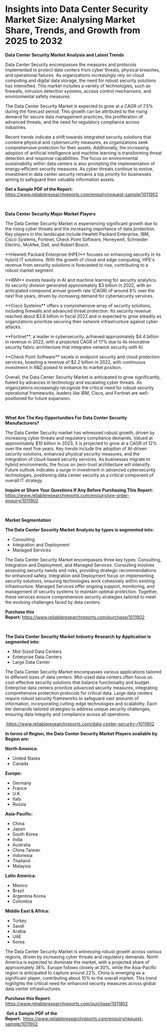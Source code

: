 <p><h1>Insights into Data Center Security Market Size: Analysing Market Share, Trends, and Growth from 2025 to 2032</h1></p><p><strong>Data Center Security Market Analysis and Latest Trends</strong></p>
<p><p>Data Center Security encompasses the measures and protocols implemented to protect data centers from cyber threats, physical breaches, and operational failures. As organizations increasingly rely on cloud computing and digital data storage, the need for robust security solutions has intensified. This market includes a variety of technologies, such as firewalls, intrusion detection systems, access control mechanisms, and environmental safety measures.</p><p>The Data Center Security Market is expected to grow at a CAGR of 7.5% during the forecast period. This growth can be attributed to the rising demand for secure data management practices, the proliferation of advanced threats, and the need for regulatory compliance across industries. </p><p>Recent trends indicate a shift towards integrated security solutions that combine physical and cybersecurity measures, as organizations seek comprehensive protection for their assets. Additionally, the increasing adoption of artificial intelligence and machine learning is transforming threat detection and response capabilities. The focus on environmental sustainability within data centers is also prompting the implementation of energy-efficient security measures. As cyber threats continue to evolve, investment in data center security remains a top priority for businesses aiming to safeguard their valuable information assets.</p></p>
<p><strong>Get a Sample PDF of the Report:&nbsp;</strong> <a href="https://www.reliableresearchreports.com/enquiry/request-sample/1011902?utm_campaign=13&utm_medium=2&utm_source=Github&utm_content=ia&utm_term=17042025&utm_id=data-center-security">https://www.reliableresearchreports.com/enquiry/request-sample/1011902</a></p>
<p>&nbsp;</p>
<p><strong>Data Center Security Major Market Players</strong></p>
<p><p>The Data Center Security Market is experiencing significant growth due to the rising cyber threats and the increasing importance of data protection. Key players in this landscape include Hewlett Packard Enterprise, IBM, Cisco Systems, Fortinet, Check Point Software, Honeywell, Schneider Electric, McAfee, Dell, and Robert Bosch.</p><p>**Hewlett Packard Enterprise (HPE)** focuses on enhancing security in its hybrid IT solutions. With the growth of cloud and edge computing, HPE's revenue from security solutions is forecasted to rise, contributing to a robust market segment.</p><p>**IBM** invests heavily in AI and machine learning for security analytics. Its security division generated approximately $3 billion in 2022, with an anticipated compound annual growth rate (CAGR) of around 8% over the next five years, driven by increasing demand for cybersecurity services.</p><p>**Cisco Systems** offers a comprehensive array of security solutions, including firewalls and advanced threat protection. Its security revenue reached about $3.8 billion in fiscal 2022 and is expected to grow steadily as organizations prioritize securing their network infrastructure against cyber attacks.</p><p>**Fortinet**, a leader in cybersecurity, achieved approximately $4.4 billion in revenue in 2022, with a projected CAGR of 17% due to its innovative security fabric architecture that integrates network security with AI.</p><p>**Check Point Software** excels in endpoint security and cloud protection services, boasting a revenue of $2.2 billion in 2022, with continuous investment in R&D poised to enhance its market position.</p><p>Overall, the Data Center Security Market is anticipated to grow significantly, fueled by advances in technology and escalating cyber threats. As organizations increasingly recognize the critical need for robust security operational frameworks, leaders like IBM, Cisco, and Fortinet are well-positioned for future expansion.</p></p>
<p>&nbsp;</p>
<p><strong>What Are The Key Opportunities For Data Center Security Manufacturers?</strong></p>
<p><p>The Data Center Security market has witnessed robust growth, driven by increasing cyber threats and regulatory compliance demands. Valued at approximately $10 billion in 2023, it is projected to grow at a CAGR of 12% over the next five years. Key trends include the adoption of AI-driven security solutions, enhanced physical security measures, and the integration of cloud-based security services. As businesses migrate to hybrid environments, the focus on zero-trust architecture will intensify. Future outlook indicates a surge in investment in advanced cybersecurity technologies, positioning data center security as a critical component of overall IT strategy.</p></p>
<p><strong>Inquire or Share Your Questions If Any Before Purchasing This Report:</strong> <a href="https://www.reliableresearchreports.com/enquiry/pre-order-enquiry/1011902?utm_campaign=13&utm_medium=2&utm_source=Github&utm_content=ia&utm_term=17042025&utm_id=data-center-security">https://www.reliableresearchreports.com/enquiry/pre-order-enquiry/1011902</a></p>
<p>&nbsp;</p>
<p><strong>Market Segmentation</strong></p>
<p><strong>The Data Center Security Market Analysis by types is segmented into:</strong></p>
<p><ul><li>Consulting</li><li>Integration and Deployment</li><li>Managed Services</li></ul></p>
<p><p>The Data Center Security Market encompasses three key types: Consulting, Integration and Deployment, and Managed Services. Consulting involves assessing security needs and risks, providing strategic recommendations for enhanced safety. Integration and Deployment focus on implementing security solutions, ensuring technologies work cohesively within existing infrastructure. Managed Services offer ongoing support, monitoring, and management of security systems to maintain optimal protection. Together, these services ensure comprehensive security strategies tailored to meet the evolving challenges faced by data centers.</p></p>
<p><strong>Purchase this Report:&nbsp;</strong><a href="https://www.reliableresearchreports.com/purchase/1011902?utm_campaign=13&utm_medium=2&utm_source=Github&utm_content=ia&utm_term=17042025&utm_id=data-center-security">https://www.reliableresearchreports.com/purchase/1011902</a></p>
<p>&nbsp;</p>
<p><strong>The Data Center Security Market Industry Research by Application is segmented into:</strong></p>
<p><ul><li>Mid-Sized Data Centers</li><li>Enterprise Data Centers</li><li>Large Data Center</li></ul></p>
<p><p>The Data Center Security Market encompasses various applications tailored to different sizes of data centers. Mid-sized data centers often focus on cost-effective security solutions that balance functionality and budget. Enterprise data centers prioritize advanced security measures, integrating comprehensive protection protocols for critical data. Large data centers require robust security frameworks to safeguard vast amounts of information, incorporating cutting-edge technologies and scalability. Each tier demands tailored strategies to address unique security challenges, ensuring data integrity and compliance across all operations.</p></p>
<p><a href="https://www.reliableresearchreports.com/data-center-security-r1011902?utm_campaign=13&utm_medium=2&utm_source=Github&utm_content=ia&utm_term=17042025&utm_id=data-center-security">&nbsp;https://www.reliableresearchreports.com/data-center-security-r1011902</a></p>
<p><strong>In terms of Region, the Data Center Security Market Players available by Region are:</strong></p>
<p>
    <p> <strong> North America: </strong>
        <ul>
            <li>United States</li>
            <li>Canada</li>
        </ul>
        </p> 
    <p> <strong> Europe: </strong>
        <ul>
            <li>Germany</li>
            <li>France</li>
            <li>U.K.</li>
            <li>Italy</li>
            <li>Russia</li>
        </ul>
        </p> 
    <p> <strong> Asia-Pacific: </strong>
        <ul>
            <li>China</li>
            <li>Japan</li>
            <li>South Korea</li>
            <li>India</li>
            <li>Australia</li>
            <li>China Taiwan</li>
            <li>Indonesia</li>
            <li>Thailand</li>
            <li>Malaysia</li>
        </ul>
        </p> 
    <p> <strong> Latin America: </strong>
        <ul>
            <li>Mexico</li>
            <li>Brazil</li>
            <li>Argentina Korea</li>
            <li>Colombia</li>
        </ul>
        </p> 
    <p> <strong> Middle East & Africa: </strong>
        <ul>
            <li>Turkey</li>
            <li>Saudi</li>
            <li>Arabia</li>
            <li>UAE</li>
            <li>Korea</li>
        </ul>
    </p>
    </p>
<p><p>The Data Center Security Market is witnessing robust growth across various regions, driven by increasing cyber threats and regulatory demands. North America is expected to dominate the market, with a projected share of approximately 38%. Europe follows closely at 30%, while the Asia-Pacific region is anticipated to capture around 22%. China is emerging as a significant player, contributing about 10% to the overall market. This trend highlights the critical need for enhanced security measures across global data center infrastructures.</p></p>
<p><strong>Purchase this Report: </strong><a href="https://www.reliableresearchreports.com/purchase/1011902?utm_campaign=13&utm_medium=2&utm_source=Github&utm_content=ia&utm_term=17042025&utm_id=data-center-security">https://www.reliableresearchreports.com/purchase/1011902</a></p>
<p>&nbsp;<strong>Get a Sample PDF of the Report:&nbsp;&nbsp;</strong><a href="https://www.reliableresearchreports.com/enquiry/request-sample/1011902?utm_campaign=13&utm_medium=2&utm_source=Github&utm_content=ia&utm_term=17042025&utm_id=data-center-security">https://www.reliableresearchreports.com/enquiry/request-sample/1011902</a></p>
<p><strong></strong></p>
<p><p></p><p></p><p></p></p>